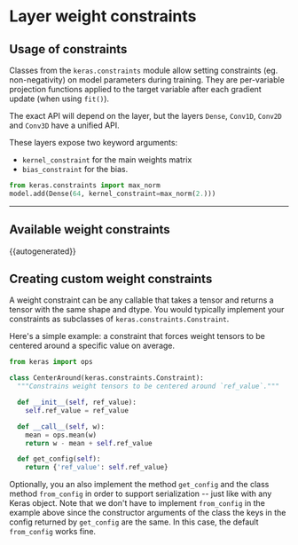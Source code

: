 # Layer weight constraints

## Usage of constraints

Classes from the `keras.constraints` module allow setting constraints (eg. non-negativity)
on model parameters during training. They are per-variable projection functions
applied to the target variable after each gradient update (when using `fit()`).

The exact API will depend on the layer, but the layers `Dense`, `Conv1D`, `Conv2D` and `Conv3D` have a unified API.

These layers expose two keyword arguments:

- `kernel_constraint` for the main weights matrix
- `bias_constraint` for the bias.


```python
from keras.constraints import max_norm
model.add(Dense(64, kernel_constraint=max_norm(2.)))
```

---

## Available weight constraints


{{autogenerated}}


## Creating custom weight constraints

A weight constraint can be any callable that takes a tensor
and returns a tensor with the same shape and dtype. You would typically
implement your constraints as subclasses of `keras.constraints.Constraint`.

Here's a simple example: a constraint that forces weight tensors
to be centered around a specific value on average.


```python
from keras import ops

class CenterAround(keras.constraints.Constraint):
  """Constrains weight tensors to be centered around `ref_value`."""

  def __init__(self, ref_value):
    self.ref_value = ref_value

  def __call__(self, w):
    mean = ops.mean(w)
    return w - mean + self.ref_value

  def get_config(self):
    return {'ref_value': self.ref_value}
```

Optionally, you an also implement the method `get_config` and the class
method `from_config` in order to support serialization -- just like with
any Keras object. Note that we don't have to implement `from_config`
in the example above since the constructor arguments of the class
the keys in the config returned by `get_config` are the same.
In this case, the default `from_config` works fine.

